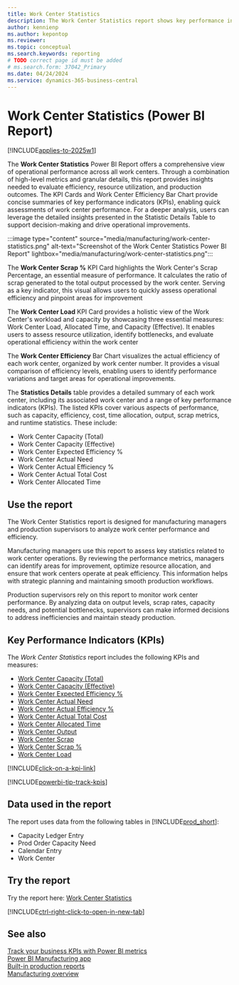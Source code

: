 ```yaml
---
title: Work Center Statistics
description: The Work Center Statistics report shows key performance indicators for each work center.
author: kennienp
ms.author: kepontop
ms.reviewer:
ms.topic: conceptual
ms.search.keywords: reporting
# TODO correct page id must be added
# ms.search.form: 37042_Primary 
ms.date: 04/24/2024
ms.service: dynamics-365-business-central
---
```


# Work Center Statistics (Power BI Report)

[!INCLUDE[applies-to-2025w1](includes/applies-to-2025w1.md)]

The **Work Center Statistics** Power BI Report offers a comprehensive view of operational performance across all work centers. Through a combination of high-level metrics and granular details, this report provides insights needed to evaluate efficiency, resource utilization, and production outcomes. The KPI Cards and Work Center Efficiency Bar Chart provide concise summaries of key performance indicators (KPIs), enabling quick assessments of work center performance. For a deeper analysis, users can leverage the detailed insights presented in the Statistic Details Table to support decision-making and drive operational improvements.

:::image type="content" source="media/manufacturing/work-center-statistics.png" alt-text="Screenshot of the Work Center Statistics Power BI Report" lightbox="media/manufacturing/work-center-statistics.png":::

The **Work Center Scrap %** KPI Card highlights the Work Center's Scrap Percentage, an essential measure of performance. It calculates the ratio of scrap generated to the total output processed by the work center. Serving as a key indicator, this visual allows users to quickly assess operational efficiency and pinpoint areas for improvement

The **Work Center Load** KPI Card provides a holistic view of the Work Center's workload and capacity by showcasing three essential measures: Work Center Load, Allocated Time, and Capacity (Effective). It enables users to assess resource utilization, identify bottlenecks, and evaluate operational efficiency within the work center

The **Work Center Efficiency** Bar Chart visualizes the actual efficiency of each work center, organized by work center number. It provides a visual comparison of efficiency levels, enabling users to identify performance variations and target areas for operational improvements.

The **Statistics Details** table provides a detailed summary of each work center, including its associated work center and a range of key performance indicators (KPIs). The listed KPIs cover various aspects of performance, such as capacity, efficiency, cost, time allocation, output, scrap metrics, and runtime statistics. These include:

- Work Center Capacity (Total)
- Work Center Capacity (Effective)
- Work Center Expected Efficiency %
- Work Center Actual Need
- Work Center Actual Efficiency %
- Work Center Actual Total Cost
- Work Center Allocated Time

## Use the report

The Work Center Statistics report is designed for manufacturing managers and production supervisors to analyze work center performance and efficiency.

Manufacturing managers use this report to assess key statistics related to work center operations. By reviewing the performance metrics, managers can identify areas for improvement, optimize resource allocation, and ensure that work centers operate at peak efficiency. This information helps with strategic planning and maintaining smooth production workflows.

Production supervisors rely on this report to monitor work center performance. By analyzing data on output levels, scrap rates, capacity needs, and potential bottlenecks, supervisors can make informed decisions to address inefficiencies and maintain steady production.

## Key Performance Indicators (KPIs)

The *Work Center Statistics* report includes the following KPIs and measures:

- [Work Center Capacity (Total)]()
- [Work Center Capacity (Effective)]()
- [Work Center Expected Efficiency %]()
- [Work Center Actual Need]()
- [Work Center Actual Efficiency %]()
- [Work Center Actual Total Cost]()
- [Work Center Allocated Time]()
- [Work Center Output]()
- [Work Center Scrap]()
- [Work Center Scrap %]()
- [Work Center Load]()

[!INCLUDE[click-on-a-kpi-link](includes/click-on-a-kpi-link.md)]

[!INCLUDE[powerbi-tip-track-kpis](includes/powerbi-tip-track-kpis.md)]

## Data used in the report

The report uses data from the following tables in [!INCLUDE[prod_short](includes/prod_short.md)]:

- Capacity Ledger Entry
- Prod Order Capacity Need
- Calendar Entry
- Work Center
  
## Try the report

Try the report here: [Work Center Statistics](https://businesscentral.dynamics.com?page=)<!-- TODO Set page ID for link -->

[!INCLUDE[ctrl-right-click-to-open-in-new-tab](includes/ctrl-right-click-to-open-in-new-tab.md)]

## See also

[Track your business KPIs with Power BI metrics](track-kpis-with-power-bi-metrics.md)  
[Power BI Manufacturing app](manufacturing-powerbi-app.md)  
[Built-in production reports](production-reports.md)  
[Manufacturing overview](production-manage-manufacturing.md)
